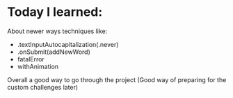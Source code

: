 # Today I learned:

About newer ways techniques like:

- .textInputAutocapitalization(.never)
- .onSubmit(addNewWord)
- fatalError
- withAnimation

Overall a good way to go through the project (Good way of preparing for the custom challenges later)